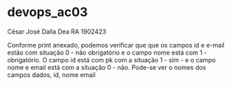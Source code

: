 # devops_ac03
César José Dalla Dea RA 1902423 

Conforme print anexado, podemos verificar que que os campos id e e-mail estão com situação 0 - não obrigatório e o campo nome está com 1 - obrigatório. 
O campo id está com pk com a situação 1 - sim - e o campo nome e email está com a situação 0 - não. 
Pode-se ver o nomes dos campos dados, id, nome email
